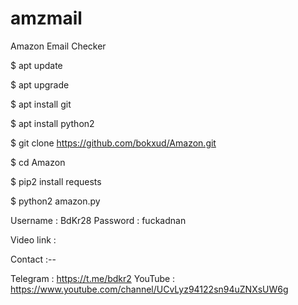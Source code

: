 # amzmail
Amazon Email Checker

$ apt update 


$ apt upgrade 


$ apt install git


$ apt install python2


$ git clone https://github.com/bokxud/Amazon.git


$ cd Amazon


$ pip2 install requests 


$ python2 amazon.py




Username : BdKr28
Password : fuckadnan


Video link : 


Contact :-- 


Telegram : https://t.me/bdkr2 
YouTube : https://www.youtube.com/channel/UCvLyz94122sn94uZNXsUW6g
